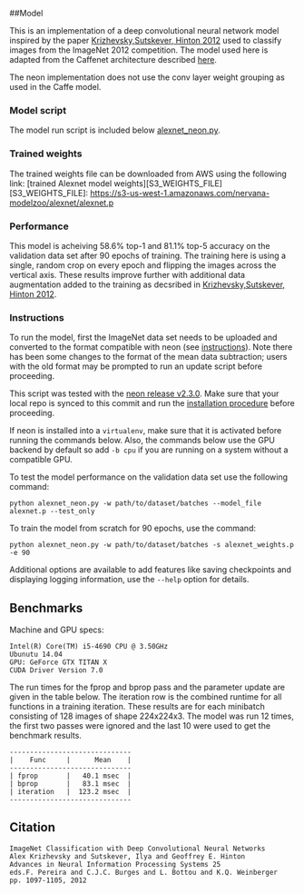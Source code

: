 ##Model

This is an implementation of a deep convolutional neural network model inspired by
the paper
[Krizhevsky,Sutskever, Hinton 2012](http://papers.nips.cc/paper/4824-imagenet-classification-with-deep-convolutional-neural-networks)
used to classify images from the ImageNet 2012 competition.  The model used here is
adapted from the Caffenet architecture described
[here](http://dl.caffe.berkeleyvision.org/bvlc_reference_caffenet.caffemodel).

The neon implementation does not use the conv layer weight grouping as used in the
Caffe model.

### Model script
The model run script is included below [alexnet_neon.py](./alexnet_neon.py).

### Trained weights
The trained weights file can be downloaded from AWS using the following link:
[trained Alexnet model weights][S3_WEIGHTS_FILE]
[S3_WEIGHTS_FILE]: https://s3-us-west-1.amazonaws.com/nervana-modelzoo/alexnet/alexnet.p

### Performance
This model is acheiving 58.6% top-1 and 81.1% top-5 accuracy on the validation
data set after 90 epochs of training.  The training here is using a single, random crop on every epoch and
flipping the images across the vertical axis.  These results improve further
with additional data augmentation added to the training as decsribed in
[Krizhevsky,Sutskever, Hinton 2012](http://papers.nips.cc/paper/4824-imagenet-classification-with-deep-convolutional-neural-networks).

### Instructions
To run the model, first the ImageNet data set needs to be uploaded and
converted to the format compatible with neon (see
[instructions](http://neon.nervanasys.com/docs/latest/datasets.html#imagenet)).
Note there has been some changes to the format of the mean data subtraction;
users with the old format may be prompted to run an update script before proceeding.


This script was tested with the [neon release v2.3.0](https://github.com/NervanaSystems/neon/tree/v2.3.0).
Make sure that your local repo is synced to this commit and run the
[installation procedure](http://neon.nervanasys.com/docs/latest/installation.html)
before proceeding.


If neon is installed into a `virtualenv`, make sure that it is activated before
running the commands below.  Also, the commands below use the GPU backend by default
so add `-b cpu` if you are running on a system without a compatible GPU.


To test the model performance on the validation data set use the following command:
```
python alexnet_neon.py -w path/to/dataset/batches --model_file alexnet.p --test_only
```

To train the model from scratch for 90 epochs, use the command:
```
python alexnet_neon.py -w path/to/dataset/batches -s alexnet_weights.p -e 90
```

Additional options are available to add features like saving checkpoints
and displaying logging information, use the `--help` option for details.


## Benchmarks

Machine and GPU specs:
```
Intel(R) Core(TM) i5-4690 CPU @ 3.50GHz
Ubunutu 14.04
GPU: GeForce GTX TITAN X
CUDA Driver Version 7.0
```

The run times for the fprop and bprop pass and the parameter update are given
in the table below.  The iteration row is the combined runtime for all functions
in a training iteration.  These results are for each minibatch consisting of 128
images of shape 224x224x3.  The model was run 12 times, the first two passes were
ignored and the last 10 were used to get the benchmark results.
```
------------------------------
|    Func     |      Mean    |
------------------------------
| fprop       |   40.1 msec  |
| bprop       |   83.1 msec  |
| iteration   |  123.2 msec  |
------------------------------
```


## Citation

```
ImageNet Classification with Deep Convolutional Neural Networks
Alex Krizhevsky and Sutskever, Ilya and Geoffrey E. Hinton
Advances in Neural Information Processing Systems 25
eds.F. Pereira and C.J.C. Burges and L. Bottou and K.Q. Weinberger
pp. 1097-1105, 2012
```

